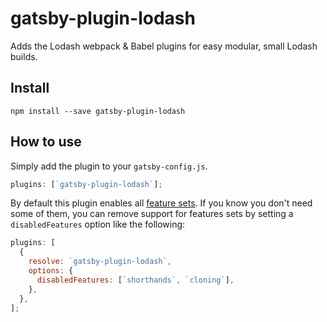 # gatsby-plugin-lodash

Adds the Lodash webpack & Babel plugins for easy modular, small Lodash builds.

## Install

`npm install --save gatsby-plugin-lodash`

## How to use

Simply add the plugin to your `gatsby-config.js`.

```javascript
plugins: [`gatsby-plugin-lodash`];
```

By default this plugin enables all
[feature sets](https://github.com/lodash/lodash-webpack-plugin#feature-sets). If
you know you don't need some of them, you can remove support for features sets
by setting a `disabledFeatures` option like the following:

```javascript
plugins: [
  {
    resolve: `gatsby-plugin-lodash`,
    options: {
      disabledFeatures: [`shorthands`, `cloning`],
    },
  },
];
```
